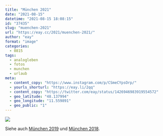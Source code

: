 ```yaml
---
title: "München 2021"
date: "2021-08-15"
datetime: "2021-08-15 18:08:15"
id: "37435"
slug: "muenchen-2021"
url: "https://eay.cc/2021/muenchen-2021/"
author: "eay"
format: "image"
categories:
  - 0815
tags:
  - analogleben
  - fotos
  - munchen
  - urlaub
meta:
  - content_copy: "https://www.instagram.com/p/CSmeCYpsOrp/"
  - yourls_shorturl: "https://eay.li/2qq"
  - content_copy: "https://twitter.com/eay/status/1426946983919554572"
  - geo_latitude: "48.137994"
  - geo_longitude: "11.559891"
  - geo_public: "1"
---
```


![](https://eay.cc/uploads/2021/muenchen-2021.jpg)

Siehe auch [München 2019](https://eay.cc/2019/kurztrip-nach-muenchen/) und [München 2018](https://eay.cc/2018/wochenende-in-muenchen/).
